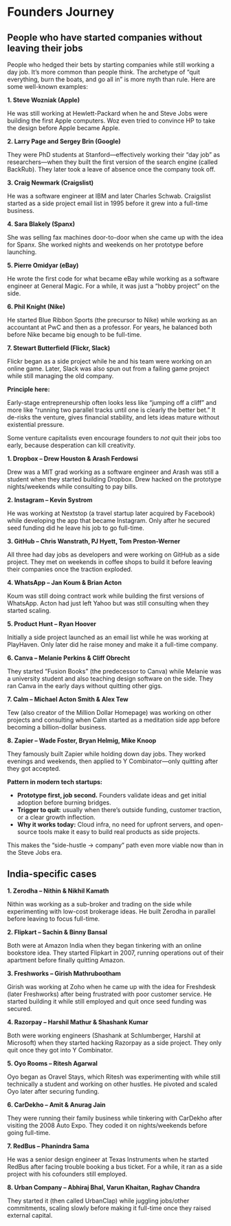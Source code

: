 # Founders Journey

## People who have started companies without leaving their jobs

People who hedged their bets by starting companies while still working a day job. It’s more common than people think. The archetype of “quit everything, burn the boats, and go all in” is more myth than rule. Here are some well-known examples:

**1. Steve Wozniak (Apple)**  

He was still working at Hewlett-Packard when he and Steve Jobs were building the first Apple computers. Woz even tried to convince HP to take the design before Apple became Apple.

**2. Larry Page and Sergey Brin (Google)**  

They were PhD students at Stanford—effectively working their “day job” as researchers—when they built the first version of the search engine (called BackRub). They later took a leave of absence once the company took off.

**3. Craig Newmark (Craigslist)**  

He was a software engineer at IBM and later Charles Schwab. Craigslist started as a side project email list in 1995 before it grew into a full-time business.

**4. Sara Blakely (Spanx)**  

She was selling fax machines door-to-door when she came up with the idea for Spanx. She worked nights and weekends on her prototype before launching.

**5. Pierre Omidyar (eBay)**  

He wrote the first code for what became eBay while working as a software engineer at General Magic. For a while, it was just a “hobby project” on the side.

**6. Phil Knight (Nike)**  

He started Blue Ribbon Sports (the precursor to Nike) while working as an accountant at PwC and then as a professor. For years, he balanced both before Nike became big enough to be full-time.

**7. Stewart Butterfield (Flickr, Slack)**  

Flickr began as a side project while he and his team were working on an online game. Later, Slack was also spun out from a failing game project while still managing the old company.

**Principle here:**  

Early-stage entrepreneurship often looks less like “jumping off a cliff” and more like “running two parallel tracks until one is clearly the better bet.” It de-risks the venture, gives financial stability, and lets ideas mature without existential pressure.

Some venture capitalists even encourage founders to _not_ quit their jobs too early, because desperation can kill creativity.

**1. Dropbox – Drew Houston & Arash Ferdowsi**  

Drew was a MIT grad working as a software engineer and Arash was still a student when they started building Dropbox. Drew hacked on the prototype nights/weekends while consulting to pay bills.

**2. Instagram – Kevin Systrom**  

He was working at Nextstop (a travel startup later acquired by Facebook) while developing the app that became Instagram. Only after he secured seed funding did he leave his job to go full-time.

**3. GitHub – Chris Wanstrath, PJ Hyett, Tom Preston-Werner**  

All three had day jobs as developers and were working on GitHub as a side project. They met on weekends in coffee shops to build it before leaving their companies once the traction exploded.

**4. WhatsApp – Jan Koum & Brian Acton**  

Koum was still doing contract work while building the first versions of WhatsApp. Acton had just left Yahoo but was still consulting when they started scaling.

**5. Product Hunt – Ryan Hoover**  

Initially a side project launched as an email list while he was working at PlayHaven. Only later did he raise money and make it a full-time company.

**6. Canva – Melanie Perkins & Cliff Obrecht**  

They started “Fusion Books” (the predecessor to Canva) while Melanie was a university student and also teaching design software on the side. They ran Canva in the early days without quitting other gigs.

**7. Calm – Michael Acton Smith & Alex Tew**  

Tew (also creator of the Million Dollar Homepage) was working on other projects and consulting when Calm started as a meditation side app before becoming a billion-dollar business.

**8. Zapier – Wade Foster, Bryan Helmig, Mike Knoop**  

They famously built Zapier while holding down day jobs. They worked evenings and weekends, then applied to Y Combinator—only quitting after they got accepted.

**Pattern in modern tech startups:**

- **Prototype first, job second.** Founders validate ideas and get initial adoption before burning bridges.
- **Trigger to quit:** usually when there’s outside funding, customer traction, or a clear growth inflection.
- **Why it works today:** Cloud infra, no need for upfront servers, and open-source tools make it easy to build real products as side projects.

This makes the “side-hustle → company” path even more viable now than in the Steve Jobs era.

## India-specific cases

**1. Zerodha – Nithin & Nikhil Kamath**  

Nithin was working as a sub-broker and trading on the side while experimenting with low-cost brokerage ideas. He built Zerodha in parallel before leaving to focus full-time.

**2. Flipkart – Sachin & Binny Bansal**  

Both were at Amazon India when they began tinkering with an online bookstore idea. They started Flipkart in 2007, running operations out of their apartment before finally quitting Amazon.

**3. Freshworks – Girish Mathrubootham**  

Girish was working at Zoho when he came up with the idea for Freshdesk (later Freshworks) after being frustrated with poor customer service. He started building it while still employed and quit once seed funding was secured.

**4. Razorpay – Harshil Mathur & Shashank Kumar**  

Both were working engineers (Shashank at Schlumberger, Harshil at Microsoft) when they started hacking Razorpay as a side project. They only quit once they got into Y Combinator.

**5. Oyo Rooms – Ritesh Agarwal**  

Oyo began as Oravel Stays, which Ritesh was experimenting with while still technically a student and working on other hustles. He pivoted and scaled Oyo later after securing funding.

**6. CarDekho – Amit & Anurag Jain**  

They were running their family business while tinkering with CarDekho after visiting the 2008 Auto Expo. They coded it on nights/weekends before going full-time.

**7. RedBus – Phanindra Sama**  

He was a senior design engineer at Texas Instruments when he started RedBus after facing trouble booking a bus ticket. For a while, it ran as a side project with his cofounders still employed.

**8. Urban Company – Abhiraj Bhal, Varun Khaitan, Raghav Chandra**  

They started it (then called UrbanClap) while juggling jobs/other commitments, scaling slowly before making it full-time once they raised external capital.
